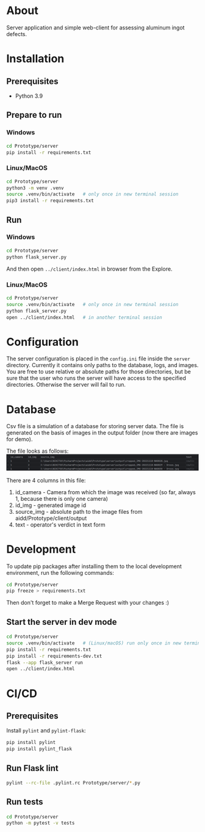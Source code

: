 # About
Server application and simple web-client for assessing aluminum ingot defects.

# Installation
## Prerequisites
- Python 3.9

## Prepare to run
### Windows
```bash
cd Prototype/server
pip install -r requirements.txt
```
### Linux/MacOS
```bash
cd Prototype/server
python3 -m venv .venv
source .venv/bin/activate   # only once in new terminal session
pip3 install -r requirements.txt
```
## Run
### Windows
```bash
cd Prototype/server
python flask_server.py
```
And then open `../client/index.html` in browser from the Explore.
### Linux/MacOS
```bash
cd Prototype/server
source .venv/bin/activate   # only once in new terminal session
python flask_server.py
open ../client/index.html   # in another terminal session
```
# Configuration
The server configuration is placed in the `config.ini` file inside the `server` directory.
Currently it contains only paths to the database, logs, and images. You are free to use relative or absolute paths for those directories, but be sure that the user who runs the server will have access to the specified directories. Otherwise the server will fail to run.
# Database
Csv file is a simulation of a database for storing server data.
The file is generated on the basis of images in the output folder (now there are images for demo).

The file looks as follows:
![img.png](Documentation/images/img.png)

There are 4 columns in this file:
1. id_camera - Camera from which the image was received (so far, always 1, because there is only one camera)
2. id_img - generated image id
3. source_img - absolute path to the image files from aidd/Prototype/client/output
4. text - operator's verdict in text form
# Development
To update pip packages after installing them to the local development environment, run the following commands:
```bash
cd Prototype/server
pip freeze > requirements.txt
```
Then don't forget to make a Merge Request with your changes :)
## Start the server in dev mode
```bash
cd Prototype/server
source .venv/bin/activate   # (Linux/macOS) run only once in new terminal session
pip install -r requirements.txt
pip install -r requirements-dev.txt
flask --app flask_server run
open ../client/index.html
```
# CI/CD
## Prerequisites
Install `pylint` and `pylint-flask`:
```bash
pip install pylint
pip install pylint_flask
```
## Run Flask lint
```bash
pylint --rc-file .pylint.rc Prototype/server/*.py
```
## Run tests
```bash
cd Prototype/server
python -m pytest -v tests
```
